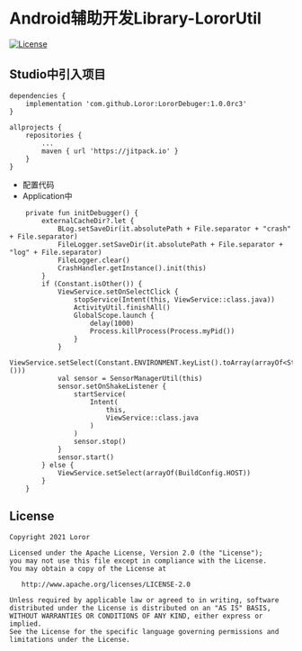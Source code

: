 # Android辅助开发Library-LororUtil

[![License](https://img.shields.io/badge/License%20-Apache%202-337ab7.svg)](https://www.apache.org/licenses/LICENSE-2.0)

## Studio中引入项目

```
dependencies {
    implementation 'com.github.Loror:LororDebuger:1.0.0rc3'
}

allprojects {
    repositories {
        ...
        maven { url 'https://jitpack.io' }
    }
}
```

* 配置代码
* Application中
```
    private fun initDebugger() {
        externalCacheDir?.let {
            BLog.setSaveDir(it.absolutePath + File.separator + "crash" + File.separator)
            FileLogger.setSaveDir(it.absolutePath + File.separator + "log" + File.separator)
            FileLogger.clear()
            CrashHandler.getInstance().init(this)
        }
        if (Constant.isOther()) {
            ViewService.setOnSelectClick {
                stopService(Intent(this, ViewService::class.java))
                ActivityUtil.finishAll()
                GlobalScope.launch {
                    delay(1000)
                    Process.killProcess(Process.myPid())
                }
            }
            ViewService.setSelect(Constant.ENVIRONMENT.keyList().toArray(arrayOf<String>()))
            val sensor = SensorManagerUtil(this)
            sensor.setOnShakeListener {
                startService(
                    Intent(
                        this,
                        ViewService::class.java
                    )
                )
                sensor.stop()
            }
            sensor.start()
        } else {
            ViewService.setSelect(arrayOf(BuildConfig.HOST))
        }
    }
```

License
-------

    Copyright 2021 Loror

    Licensed under the Apache License, Version 2.0 (the "License");
    you may not use this file except in compliance with the License.
    You may obtain a copy of the License at

       http://www.apache.org/licenses/LICENSE-2.0

    Unless required by applicable law or agreed to in writing, software
    distributed under the License is distributed on an "AS IS" BASIS,
    WITHOUT WARRANTIES OR CONDITIONS OF ANY KIND, either express or implied.
    See the License for the specific language governing permissions and
    limitations under the License.
